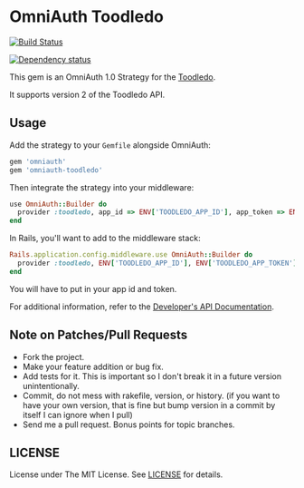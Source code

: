 # OmniAuth Toodledo #

[![Build Status](https://secure.travis-ci.org/alswl/omniauth-toodledo.png?branch=develop)](http://travis-ci.org/alswl/omniauth-toodledo)

[![Dependency status][gemnasium-image]][gemnasium-url]

This gem is an OmniAuth 1.0 Strategy for the [Toodledo][toodledo].

It supports version 2 of the Toodledo API.

## Usage ##

Add the strategy to your `Gemfile` alongside OmniAuth:

```ruby
gem 'omniauth'
gem 'omniauth-toodledo'
```

Then integrate the strategy into your middleware:

```ruby
use OmniAuth::Builder do
  provider :toodledo, app_id => ENV['TOODLEDO_APP_ID'], app_token => ENV['TOODLEDO_APP_TOKEN']
end
```

In Rails, you'll want to add to the middleware stack:

```ruby
Rails.application.config.middleware.use OmniAuth::Builder do
  provider :toodledo, ENV['TOODLEDO_APP_ID'], ENV['TOODLEDO_APP_TOKEN']
end
```

You will have to put in your app id and token.

For additional information, refer to the [Developer's API Documentation][doc].

## Note on Patches/Pull Requests ##

* Fork the project.
* Make your feature addition or bug fix.
* Add tests for it. This is important so I don't break it in a
  future version unintentionally.
* Commit, do not mess with rakefile, version, or history.
  (if you want to have your own version,
  that is fine but bump version in a commit by itself I can ignore when I pull)
* Send me a pull request. Bonus points for topic branches.

## LICENSE ##

License under The MIT License. See [LICENSE](license) for details.

[toodledo]: http://www.toodledo.com
[doc]: http://api.toodledo.com/2/index.php
[license]: https://github.com/alswl/omniauth-toodledo/blob/master/LICENSE.md
[gemnasium-image]: https://gemnasium.com/alswl/omniauth-toodledo.png
[gemnasium-url]: https://gemnasium.com/alswl/omniauth-toodledo
